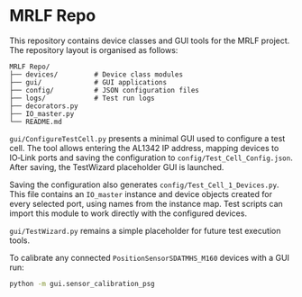 # MRLF Repo

This repository contains device classes and GUI tools for the MRLF project. The repository layout is organised as follows:

```
MRLF Repo/
├── devices/         # Device class modules
├── gui/             # GUI applications
├── config/          # JSON configuration files
├── logs/            # Test run logs
├── decorators.py
├── IO_master.py
└── README.md
```

`gui/ConfigureTestCell.py` presents a minimal GUI used to configure a test cell. The tool allows entering the AL1342 IP address, mapping devices to IO‑Link ports and saving the configuration to `config/Test_Cell_Config.json`. After saving, the TestWizard placeholder GUI is launched.

Saving the configuration also generates `config/Test_Cell_1_Devices.py`. This
file contains an `IO_master` instance and device objects created for every
selected port, using names from the instance map. Test scripts can import this
module to work directly with the configured devices.

`gui/TestWizard.py` remains a simple placeholder for future test execution tools.

To calibrate any connected `PositionSensorSDATMHS_M160` devices with a GUI run:

```bash
python -m gui.sensor_calibration_psg
```
